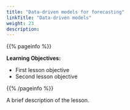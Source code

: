 ```yaml
---
title: "Data-driven models for forecasting"
linkTitle: "Data-driven models"
weight: 23
description:
---
```


{{% pageinfo %}}

**Learning Objectives:**
* First lesson objective
* Second lesson objective

{{% /pageinfo %}}

A brief description of the lesson.
